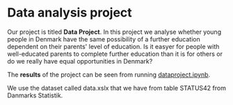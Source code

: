 # Data analysis project

Our project is titled **Data Project**. In this project we analyse whether young people in Denmark have the same possibility of a further education dependent on their parents' level of education. Is it easyer for people with well-educated parents to complete further education than it is for others or do we really have equal opportunities in Denmark?

The **results** of the project can be seen from running [dataproject.ipynb](dataproject.ipynb).

We use the dataset called data.xslx that we have from table STATUS42 from Danmarks Statistik. 
